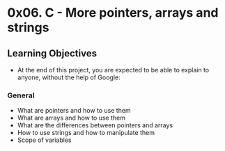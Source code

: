 # 0x06. C - More pointers, arrays and strings

## Learning Objectives

* At the end of this project, you are expected to be able to explain to anyone, without the help of Google:
### General

* What are pointers and how to use them
* What are arrays and how to use them
* What are the differences between pointers and arrays
* How to use strings and how to manipulate them
* Scope of variables 
